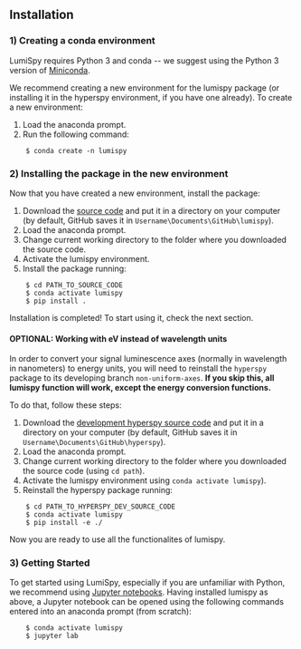 ## Installation

### 1) Creating a conda environment

LumiSpy requires Python 3 and conda -- we suggest using the Python 3 version 
of [Miniconda](https://conda.io/miniconda.html).

We recommend creating a new environment for the lumispy package (or installing 
it in the hyperspy environment, if you have one already). To create a new 
environment:

1. Load the anaconda prompt.
2. Run the following command:

```
    $ conda create -n lumispy
```

### 2) Installing the package in the new environment

Now that you have created a new environment, install the package:

1. Download the [source code](https://github.com/lumispy/lumispy) and put it 
in a directory on your computer (by default, GitHub saves it in 
`Username\Documents\GitHub\lumispy`).
2. Load the anaconda prompt.
3. Change current working directory to the folder where you downloaded the 
source code.
4. Activate the lumispy environment.
5. Install the package running:

```
    $ cd PATH_TO_SOURCE_CODE
    $ conda activate lumispy
    $ pip install .
```

Installation is completed! To start using it, check the next section.

#### OPTIONAL: Working with eV instead of wavelength units

In order to convert your signal luminescence axes (normally in wavelength in nanometers) to energy units, you will need to reinstall the `hyperspy` package to its developing branch `non-uniform-axes`. **If you skip this, all lumispy function will work, except the energy conversion functions.**

To do that, follow these steps:

1. Download the [development hyperspy source code](https://github.com/hyperspy/hyperspy/tree/non_uniform_axes) and put it 
in a directory on your computer (by default, GitHub saves it in 
`Username\Documents\GitHub\hyperspy`).
2. Load the anaconda prompt.
3. Change current working directory to the folder where you downloaded the 
source code (using `cd path`).
4. Activate the lumispy environment using `conda activate lumispy`).
5. Reinstall the hyperspy package running:

```
    $ cd PATH_TO_HYPERSPY_DEV_SOURCE_CODE
    $ conda activate lumispy
    $ pip install -e ./
```

Now you are ready to use all the functionalites of lumispy.

### 3) Getting Started

To get started using LumiSpy, especially if you are unfamiliar with Python, we 
recommend using [Jupyter notebooks](https://jupyter.org/). Having installed 
lumispy as above, a Jupyter notebook can be opened using the following commands 
entered into an anaconda prompt (from scratch):

```
    $ conda activate lumispy
    $ jupyter lab
```
